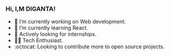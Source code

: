 ### Hi, I,M DIGANTA!

- 🔭 I’m currently working on Web development.
- 🌱 I’m currently learning React.
- :mega: Actively looking for internships.
- :technologist: Tech Enthusiast.
- :octocat: Looking to contribute more to open source projects.
